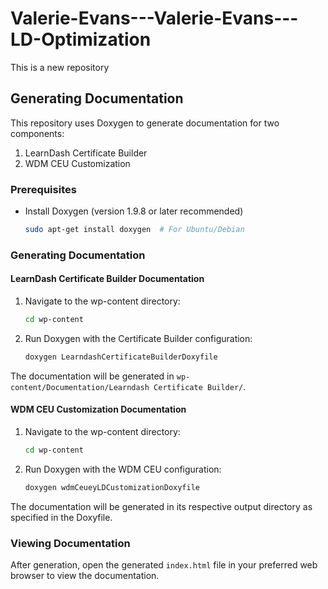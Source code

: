 # Valerie-Evans---Valerie-Evans---LD-Optimization
This is a new repository

## Generating Documentation

This repository uses Doxygen to generate documentation for two components:
1. LearnDash Certificate Builder
2. WDM CEU Customization

### Prerequisites

- Install Doxygen (version 1.9.8 or later recommended)
  ```bash
  sudo apt-get install doxygen  # For Ubuntu/Debian
  ```

### Generating Documentation

#### LearnDash Certificate Builder Documentation

1. Navigate to the wp-content directory:
   ```bash
   cd wp-content
   ```

2. Run Doxygen with the Certificate Builder configuration:
   ```bash
   doxygen LearndashCertificateBuilderDoxyfile
   ```

The documentation will be generated in `wp-content/Documentation/Learndash Certificate Builder/`.

#### WDM CEU Customization Documentation

1. Navigate to the wp-content directory:
   ```bash
   cd wp-content
   ```

2. Run Doxygen with the WDM CEU configuration:
   ```bash
   doxygen wdmCeueyLDCustomizationDoxyfile
   ```

The documentation will be generated in its respective output directory as specified in the Doxyfile.

### Viewing Documentation

After generation, open the generated `index.html` file in your preferred web browser to view the documentation.
